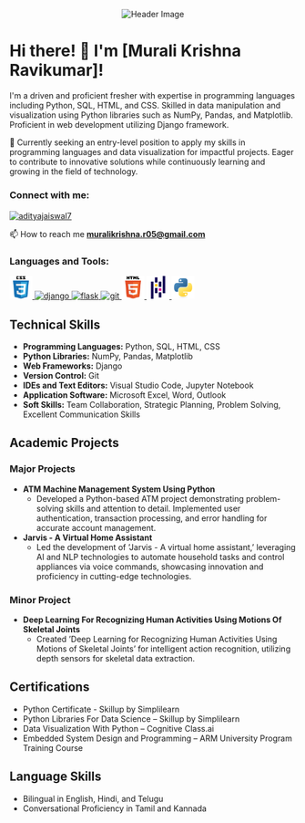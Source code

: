 <!-- Header -->

<p align="center">
  <img src="https://i.pinimg.com/564x/d2/bd/2f/d2bd2fc7c604b0384f06f3c0d594b087.jpg" alt="Header Image" width="450" height="300">
</p>

<!-- Title -->
# Hi there! 👋 I'm [Murali Krishna Ravikumar]!

<!-- Introduction -->
I'm a driven and proficient fresher with expertise in programming languages including Python, SQL, HTML, and CSS. Skilled in data manipulation and visualization using Python libraries such as NumPy, Pandas, and Matplotlib. Proficient in web development utilizing Django framework. 

🌱 Currently seeking an entry-level position to apply my skills in programming languages and data visualization for impactful projects. Eager to contribute to innovative solutions while continuously learning and growing in the field of technology.

<!-- Contact Information -->

<h3 align="left">Connect with me:</h3>
<p align="left">
<a href="https://linkedin.com/in/adityajaiswal7" target="blank"><img align="center" src="https://raw.githubusercontent.com/rahuldkjain/github-profile-readme-generator/master/src/images/icons/Social/linked-in-alt.svg" alt="adityajaiswal7" height="30" width="40" /></a>
  
  📫 How to reach me **muralikrishna.r05@gmail.com**


<p align="left">
</p>

<h3 align="left">Languages and Tools:</h3>
<p align="left"> <a href="https://www.w3schools.com/css/" target="_blank" rel="noreferrer"> <img src="https://raw.githubusercontent.com/devicons/devicon/master/icons/css3/css3-original-wordmark.svg" alt="css3" width="40" height="40"/> </a> <a href="https://www.djangoproject.com/" target="_blank" rel="noreferrer"> <img src="https://cdn.worldvectorlogo.com/logos/django.svg" alt="django" width="40" height="40"/> </a> <a href="https://flask.palletsprojects.com/" target="_blank" rel="noreferrer"> <img src="https://www.vectorlogo.zone/logos/pocoo_flask/pocoo_flask-icon.svg" alt="flask" width="40" height="40"/> </a> <a href="https://git-scm.com/" target="_blank" rel="noreferrer"> <img src="https://www.vectorlogo.zone/logos/git-scm/git-scm-icon.svg" alt="git" width="40" height="40"/> </a> <a href="https://www.w3.org/html/" target="_blank" rel="noreferrer"> <img src="https://raw.githubusercontent.com/devicons/devicon/master/icons/html5/html5-original-wordmark.svg" alt="html5" width="40" height="40"/> </a> <a href="https://pandas.pydata.org/" target="_blank" rel="noreferrer"> <img src="https://raw.githubusercontent.com/devicons/devicon/2ae2a900d2f041da66e950e4d48052658d850630/icons/pandas/pandas-original.svg" alt="pandas" width="40" height="40"/> </a> <a href="https://www.python.org" target="_blank" rel="noreferrer"> <img src="https://raw.githubusercontent.com/devicons/devicon/master/icons/python/python-original.svg" alt="python" width="40" height="40"/> </a> </p>



<!-- Technical Skills -->
## Technical Skills
- **Programming Languages:** Python, SQL, HTML, CSS
- **Python Libraries:** NumPy, Pandas, Matplotlib
- **Web Frameworks:** Django
- **Version Control:** Git
- **IDEs and Text Editors:** Visual Studio Code, Jupyter Notebook
- **Application Software:** Microsoft Excel, Word, Outlook
- **Soft Skills:** Team Collaboration, Strategic Planning, Problem Solving, Excellent Communication Skills


<!-- Academic Projects -->
## Academic Projects
### Major Projects
- **ATM Machine Management System Using Python**
  - Developed a Python-based ATM project demonstrating problem-solving skills and attention to detail. Implemented user authentication, transaction processing, and error handling for accurate account management.
- **Jarvis - A Virtual Home Assistant**
  - Led the development of ’Jarvis - A virtual home assistant,’ leveraging AI and NLP technologies to automate household tasks and control appliances via voice commands, showcasing innovation and proficiency in cutting-edge technologies.

### Minor Project
- **Deep Learning For Recognizing Human Activities Using Motions Of Skeletal Joints**
  - Created ’Deep Learning for Recognizing Human Activities Using Motions of Skeletal Joints’ for intelligent action recognition, utilizing depth sensors for skeletal data extraction.

<!-- Certifications -->
## Certifications
- Python Certificate - Skillup by Simplilearn
- Python Libraries For Data Science – Skillup by Simplilearn
- Data Visualization With Python – Cognitive Class.ai
- Embedded System Design and Programming – ARM University Program Training Course

<!-- Language Skills -->
## Language Skills
- Bilingual in English, Hindi, and Telugu
- Conversational Proficiency in Tamil and Kannada



